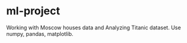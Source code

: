 # ml-project
Working with Moscow houses data and Analyzing Titanic dataset. Use numpy, pandas, matplotlib.
